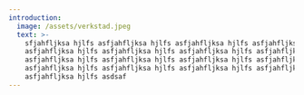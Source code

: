 ```yaml
---
introduction:
  image: /assets/verkstad.jpeg
  text: >-
    sfjahfljksa hjlfs asfjahfljksa hjlfs asfjahfljksa hjlfs asfjahfljksa hjlfs
    asfjahfljksa hjlfs asfjahfljksa hjlfs asfjahfljksa hjlfs asfjahfljksa hjlfs
    asfjahfljksa hjlfs asfjahfljksa hjlfs asfjahfljksa hjlfs asfjahfljksa hjlfs
    asfjahfljksa hjlfs asfjahfljksa hjlfs asfjahfljksa hjlfs asfjahfljksa hjlfs
    asfjahfljksa hjlfs asdsaf
---
```


